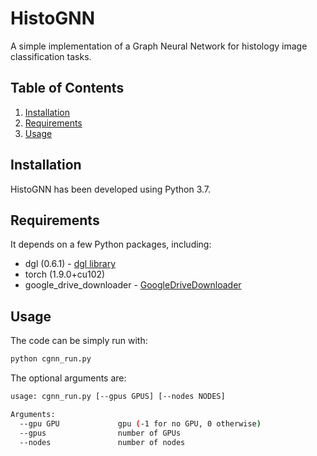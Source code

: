 # HistoGNN

A simple implementation of a Graph Neural Network for histology image classification tasks. 

## Table of Contents

1. [Installation](#installation)
2. [Requirements](#Requirements)
3. [Usage](#usage)

## Installation
HistoGNN has been developed using Python 3.7. 

## Requirements
It depends on a few Python packages, including:
* dgl (0.6.1) - [dgl library](https://pypi.org/project/dgl-cu101/)
* torch (1.9.0+cu102)
* google_drive_downloader - [GoogleDriveDownloader](https://pypi.org/project/googledrivedownloader/)

## Usage
The code can be simply run with:

```sh
python cgnn_run.py
```

The optional arguments are:

```bash
usage: cgnn_run.py [--gpus GPUS] [--nodes NODES]

Arguments:
  --gpu GPU             gpu (-1 for no GPU, 0 otherwise)
  --gpus                number of GPUs
  --nodes               number of nodes
